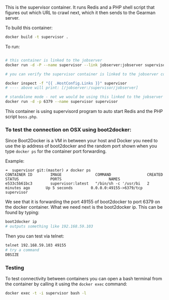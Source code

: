 This is the supervisor container. It runs Redis and a PHP shell script that figures out which URL to crawl next, which it then sends to the Gearman server.


To build this container:
```sh
docker build -t supervisor .
```

To run:
```sh

# this container is linked to the jobserver
docker run -d -P --name supervisor --link jobserver:jobserver supervisor

# you can verify the supervisor container is linked to the jobserver container by running:

docker inspect -f "{{ .HostConfig.Links }}" supervisor
# ---- above will print: [/jobserver:/supervisor/jobserver]

# standalone mode - not we would be using this linked to the jobserver in prod
docker run -d -p 6379 --name supervisor supervisor

```

This container is using supervisord program to auto start Redis and the PHP script `boss.php`.


### To test the connection on OSX using boot2docker:
Since Boot2Docker is a VM in between your host and Docker you need to use the ip address of boot2docker and the random port shown when you type `docker ps` for the container port forwarding.

Example:
```
➜  supervisor git:(master) ✗ docker ps
CONTAINER ID        IMAGE               COMMAND                CREATED             STATUS              PORTS                     NAMES
e533c5b61bc3        supervisor:latest   "/bin/sh -c '/usr/bi   2 minutes ago       Up 5 seconds        0.0.0.0:49155->6379/tcp   supervisor
```

We see that it is forwarding the port 49155 of boot2docker to port 6379 on the docker container. What we need next is the boot2docker ip. This can be found by typing:
```sh
boot2docker ip
# outputs something like 192.168.59.103
```
Then you can test via telnet:
```sh
telnet 192.168.59.103 49155
# try a command
DBSIZE
```



### Testing
To test connectivity between containers you can open a bash terminal from the container by calling it using the `docker exec` command:
```sh
docker exec -t -i supervisor bash -l
```